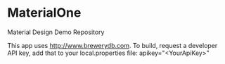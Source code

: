 # MaterialOne
Material Design Demo Repository

This app uses http://www.brewerydb.com. To build, request a developer API key, add that to your local.properties file: 
  apikey="\<YourApiKey\>"
  
